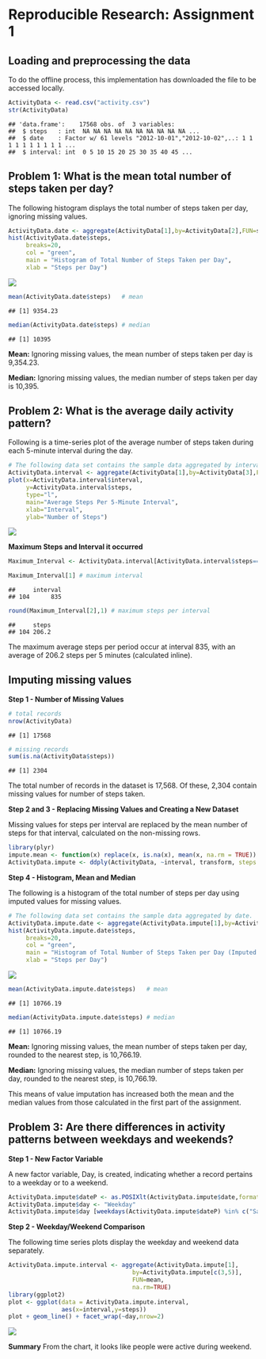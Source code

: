 # Reproducible Research: Assignment 1

## Loading and preprocessing the data
To do the offline process, this implementation has downloaded the file to be accessed locally.

```r
ActivityData <- read.csv("activity.csv")
str(ActivityData)
```

```
## 'data.frame':	17568 obs. of  3 variables:
##  $ steps   : int  NA NA NA NA NA NA NA NA NA NA ...
##  $ date    : Factor w/ 61 levels "2012-10-01","2012-10-02",..: 1 1 1 1 1 1 1 1 1 1 ...
##  $ interval: int  0 5 10 15 20 25 30 35 40 45 ...
```

## Problem 1: What is the mean total number of steps taken per day?
The following histogram displays the total number of steps taken per day, ignoring missing values.

```r
ActivityData.date <- aggregate(ActivityData[1],by=ActivityData[2],FUN=sum, na.rm=TRUE)
hist(ActivityData.date$steps,
     breaks=20,
     col = "green",
     main = "Histogram of Total Number of Steps Taken per Day",
     xlab = "Steps per Day")
```

![](RR_Assignment_1_Final_files/figure-html/unnamed-chunk-2-1.png) 

```r
mean(ActivityData.date$steps)   # mean
```

```
## [1] 9354.23
```

```r
median(ActivityData.date$steps) # median
```

```
## [1] 10395
```

**Mean:** Ignoring missing values, the mean number of steps taken per day is 9,354.23.

**Median:** Ignoring missing values, the median number of steps taken per day is 10,395.

## Problem 2:  What is the average daily activity pattern?
Following is a time-series plot of the average number of steps taken during each 5-minute interval during the day.

```r
# The following data set contains the sample data aggregated by interval.
ActivityData.interval <- aggregate(ActivityData[1],by=ActivityData[3],FUN=mean,na.rm=TRUE)
plot(x=ActivityData.interval$interval,
     y=ActivityData.interval$steps,
     type="l",
     main="Average Steps Per 5-Minute Interval",
     xlab="Interval",
     ylab="Number of Steps")
```

![](RR_Assignment_1_Final_files/figure-html/unnamed-chunk-3-1.png) 

**Maximum Steps and Interval it occurred**


```r
Maximum_Interval <- ActivityData.interval[ActivityData.interval$steps==max(ActivityData.interval$steps),]

Maximum_Interval[1] # maximum interval
```

```
##     interval
## 104      835
```

```r
round(Maximum_Interval[2],1) # maximum steps per interval
```

```
##     steps
## 104 206.2
```

The maximum average steps per period occur at interval 835, with an average of 206.2 steps per 5 minutes (calculated inline).

## Imputing missing values
**Step 1 - Number of Missing Values**

```r
# total records
nrow(ActivityData)
```

```
## [1] 17568
```

```r
# missing records
sum(is.na(ActivityData$steps))
```

```
## [1] 2304
```
The total number of records in the dataset is 17,568.  Of these, 2,304 contain missing values for number of steps taken.

**Step 2 and 3 - Replacing Missing Values and Creating a New Dataset**

Missing values for steps per interval are replaced by the mean number of steps for that interval, calculated on the non-missing rows.

```r
library(plyr)
impute.mean <- function(x) replace(x, is.na(x), mean(x, na.rm = TRUE))
ActivityData.impute <- ddply(ActivityData, ~interval, transform, steps = impute.mean(steps))
```

**Step 4 - Histogram, Mean and Median**

The following is a histogram of the total number of steps per day using imputed values for missing values.

```r
# The following data set contains the sample data aggregated by date.
ActivityData.impute.date <- aggregate(ActivityData.impute[1],by=ActivityData.impute[2],FUN=sum,na.rm=TRUE)
hist(ActivityData.impute.date$steps,
     breaks=20,
     col = "green",
     main = "Histogram of Total Number of Steps Taken per Day (Imputed Data)",
     xlab = "Steps per Day")
```

![](RR_Assignment_1_Final_files/figure-html/unnamed-chunk-7-1.png) 

```r
mean(ActivityData.impute.date$steps)   # mean
```

```
## [1] 10766.19
```

```r
median(ActivityData.impute.date$steps) # median
```

```
## [1] 10766.19
```

**Mean:** Ignoring missing values, the mean number of steps taken per day, rounded to the nearest step, is 10,766.19.

**Median:** Ignoring missing values, the median number of steps taken per day, rounded to the nearest step, is 10,766.19.

This means of value imputation has increased both the mean and the median values from those calculated in the first part of the assignment. 

## Problem 3:  Are there differences in activity patterns between weekdays and weekends?
**Step 1 - New Factor Variable**

A new factor variable, Day, is created, indicating whether a record pertains to a weekday or to a weekend.

```r
ActivityData.impute$dateP <- as.POSIXlt(ActivityData.impute$date,format="%Y-%m-%d")
ActivityData.impute$day <- "Weekday"
ActivityData.impute$day [weekdays(ActivityData.impute$dateP) %in% c("Saturday","Sunday")] <- "Weekend"
```

**Step 2 - Weekday/Weekend Comparison**

The following time series plots display the weekday and weekend data separately.  


```r
ActivityData.impute.interval <- aggregate(ActivityData.impute[1],
                                   by=ActivityData.impute[c(3,5)],
                                   FUN=mean,
                                   na.rm=TRUE)
library(ggplot2)
plot <- ggplot(data = ActivityData.impute.interval,
               aes(x=interval,y=steps))
plot + geom_line() + facet_wrap(~day,nrow=2)
```

![](RR_Assignment_1_Final_files/figure-html/unnamed-chunk-9-1.png) 

**Summary**
From the chart, it looks like people were active during weekend.
